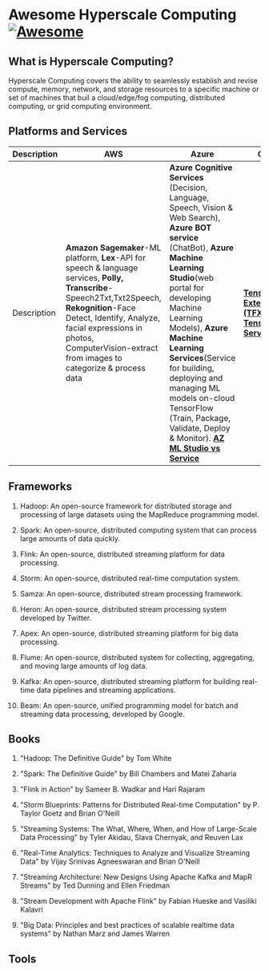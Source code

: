 # Awesome Hyperscale Computing  [![Awesome](https://awesome.re/badge.svg)](https://awesome.re)

## What is Hyperscale Computing?
Hyperscale Computing covers the ability to seamlessly establish and revise compute, memory, network, and storage resources to a specific machine or set of machines that buil a cloud/edge/fog computing, distributed computing, or grid computing environment. 

## Platforms and Services
| Description  | AWS | Azure | GCP |
|------------|-----|-------|-----|
| Description| **Amazon Sagemaker**-ML platform, **Lex**-API for speech & language services, **Polly, Transcribe**-Speech2Txt,Txt2Speech, **Rekognition**-Face Detect, Identify, Analyze, facial expressions in photos, ComputerVision-extract from images to categorize & process data| **Azure Cognitive Services** (Decision, Language, Speech, Vision & Web Search), **Azure BOT service** (ChatBot), **Azure Machine Learning Studio**(web portal for developing Machine Learning Models), **Azure Machine Learning Services**(Service for building, deploying and managing ML models on-cloud TensorFlow (Train, Package, Validate, Deploy & Monitor). [**AZ ML Studio vs Service**](https://www.codit.eu/blog/azure-machine-learning-studio-vs-services/?country_sel=be)  | [**TensorFlow Extended (TFX)**](https://www.tensorflow.org/tfx),  [**TensorFlow Serving**](https://www.tensorflow.org/tfx/guide/serving)|

## Frameworks

1. Hadoop: An open-source framework for distributed storage and processing of large datasets using the MapReduce programming model.

2. Spark: An open-source, distributed computing system that can process large amounts of data quickly.

3. Flink: An open-source, distributed streaming platform for data processing.

4. Storm: An open-source, distributed real-time computation system.

5. Samza: An open-source, distributed stream processing framework.

6. Heron: An open-source, distributed stream processing system developed by Twitter.

7. Apex: An open-source, distributed streaming platform for big data processing.

8. Flume: An open-source, distributed system for collecting, aggregating, and moving large amounts of log data.

9. Kafka: An open-source, distributed streaming platform for building real-time data pipelines and streaming applications.

10. Beam: An open-source, unified programming model for batch and streaming data processing, developed by Google.

## Books

1. "Hadoop: The Definitive Guide" by Tom White

2. "Spark: The Definitive Guide" by Bill Chambers and Matei Zaharia

3. "Flink in Action" by Sameer B. Wadkar and Hari Rajaram

4. "Storm Blueprints: Patterns for Distributed Real-time Computation" by P. Taylor Goetz and Brian O'Neill

5. "Streaming Systems: The What, Where, When, and How of Large-Scale Data Processing" by Tyler Akidau, Slava Chernyak, and Reuven Lax

6. "Real-Time Analytics: Techniques to Analyze and Visualize Streaming Data" by Vijay Srinivas Agneeswaran and Brian O'Neill

7. "Streaming Architecture: New Designs Using Apache Kafka and MapR Streams" by Ted Dunning and Ellen Friedman

8. "Stream Development with Apache Flink" by Fabian Hueske and Vasiliki Kalavri

9. "Big Data: Principles and best practices of scalable realtime data systems" by Nathan Marz and James Warren

## Tools
